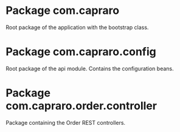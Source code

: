 # Package com.capraro

Root package of the application with the bootstrap class.

# Package com.capraro.config

Root package of the api module. Contains the configuration beans.

# Package com.capraro.order.controller

Package containing the Order REST controllers.